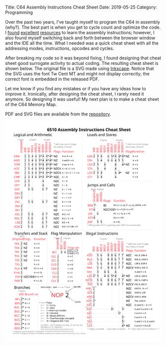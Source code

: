 Title: C64 Assembly Instructions Cheat Sheet
Date: 2019-05-25
Category: Programming

Over the past two years, I've taught myself to program the C64 in assembly (why?). The best part is when you get to cycle count and optimize the code. I [found](http://codebase64.org/doku.php?id=base:6502_6510_coding) [excellent](http://www.oxyron.de/html/opcodes02.html) [resources](http://unusedino.de/ec64/technical/aay/c64/) to learn the assembly instructions; however, I also found myself switching back and forth between the browser window and the IDE all the time. What I needed was a quick cheat sheet with all the addressing modes, instructions, opcodes and cycles. 

After breaking my code so it was beyond fixing, I found designing that cheat sheet good surrogate activity to actual coding. The resulting cheat sheet is shown below. The original file is a SVG made using [Inkscape](https://inkscape.org/). Notice that the SVG uses the font Tw Cent MT and might not display correctly; the correct font is embedded in the released PDF. 

Let me know if you find any mistakes or if you have any ideas how to improve it. Ironically, after designing the cheat sheet, I rarely need it anymore. So designing it was useful! My next plan is to make a cheat sheet of the C64 Memory Map.

PDF and SVG files are available from the [repository](https://github.com/vsariola/c64-cheat-sheets).

![6510 Assembly Instructions Cheat Sheet](https://raw.githubusercontent.com/vsariola/c64-cheat-sheets/master/6510_assembly_instructions.svg?sanitize=true)